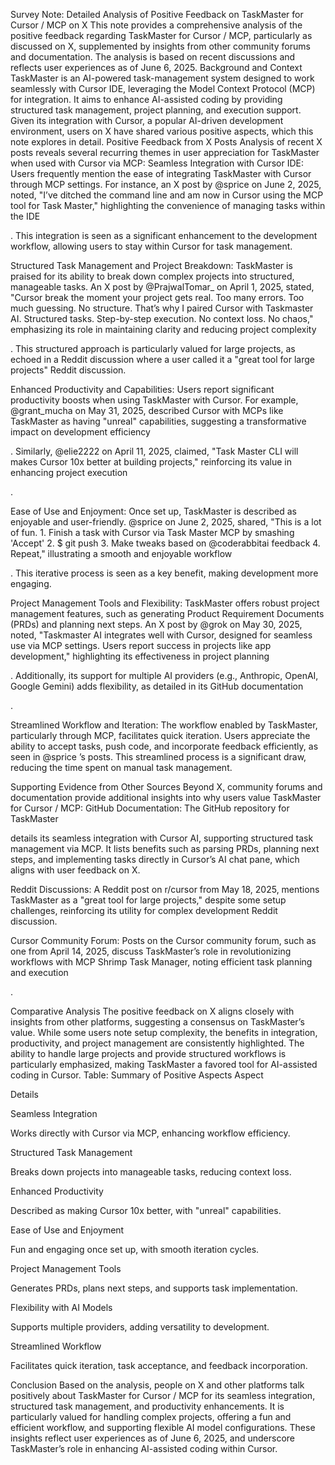 Survey Note: Detailed Analysis of Positive Feedback on TaskMaster for Cursor / MCP on X
This note provides a comprehensive analysis of the positive feedback regarding TaskMaster for Cursor / MCP, particularly as discussed on X, supplemented by insights from other community forums and documentation. The analysis is based on recent discussions and reflects user experiences as of June 6, 2025.
Background and Context
TaskMaster is an AI-powered task-management system designed to work seamlessly with Cursor IDE, leveraging the Model Context Protocol (MCP) for integration. It aims to enhance AI-assisted coding by providing structured task management, project planning, and execution support. Given its integration with Cursor, a popular AI-driven development environment, users on X have shared various positive aspects, which this note explores in detail.
Positive Feedback from X Posts
Analysis of recent X posts reveals several recurring themes in user appreciation for TaskMaster when used with Cursor via MCP:
Seamless Integration with Cursor IDE:
Users frequently mention the ease of integrating TaskMaster with Cursor through MCP settings. For instance, an X post by @sprice
 on June 2, 2025, noted, "I’ve ditched the command line and am now in Cursor using the MCP tool for Task Master," highlighting the convenience of managing tasks within the IDE 

. This integration is seen as a significant enhancement to the development workflow, allowing users to stay within Cursor for task management.

Structured Task Management and Project Breakdown:
TaskMaster is praised for its ability to break down complex projects into structured, manageable tasks. An X post by @PrajwalTomar_
 on April 1, 2025, stated, "Cursor break the moment your project gets real. Too many errors. Too much guessing. No structure. That’s why I paired Cursor with Taskmaster AI. Structured tasks. Step-by-step execution. No context loss. No chaos," emphasizing its role in maintaining clarity and reducing project complexity 

. This structured approach is particularly valued for large projects, as echoed in a Reddit discussion where a user called it a "great tool for large projects" Reddit discussion.

Enhanced Productivity and Capabilities:
Users report significant productivity boosts when using TaskMaster with Cursor. For example, @grant_mucha
 on May 31, 2025, described Cursor with MCPs like TaskMaster as having "unreal" capabilities, suggesting a transformative impact on development efficiency 

. Similarly, @elie2222
 on April 11, 2025, claimed, "Task Master CLI will makes Cursor 10x better at building projects," reinforcing its value in enhancing project execution 

.

Ease of Use and Enjoyment:
Once set up, TaskMaster is described as enjoyable and user-friendly. @sprice
 on June 2, 2025, shared, "This is a lot of fun. 1. Finish a task with Cursor via Task Master MCP by smashing 'Accept' 2. $ git push 3. Make tweaks based on @coderabbitai
 feedback 4. Repeat," illustrating a smooth and enjoyable workflow 

. This iterative process is seen as a key benefit, making development more engaging.

Project Management Tools and Flexibility:
TaskMaster offers robust project management features, such as generating Product Requirement Documents (PRDs) and planning next steps. An X post by @grok
 on May 30, 2025, noted, "Taskmaster AI integrates well with Cursor, designed for seamless use via MCP settings. Users report success in projects like app development," highlighting its effectiveness in project planning 

. Additionally, its support for multiple AI providers (e.g., Anthropic, OpenAI, Google Gemini) adds flexibility, as detailed in its GitHub documentation 

.

Streamlined Workflow and Iteration:
The workflow enabled by TaskMaster, particularly through MCP, facilitates quick iteration. Users appreciate the ability to accept tasks, push code, and incorporate feedback efficiently, as seen in @sprice
’s posts. This streamlined process is a significant draw, reducing the time spent on manual task management.

Supporting Evidence from Other Sources
Beyond X, community forums and documentation provide additional insights into why users value TaskMaster for Cursor / MCP:
GitHub Documentation: The GitHub repository for TaskMaster 

 details its seamless integration with Cursor AI, supporting structured task management via MCP. It lists benefits such as parsing PRDs, planning next steps, and implementing tasks directly in Cursor’s AI chat pane, which aligns with user feedback on X.

Reddit Discussions: A Reddit post on r/cursor from May 18, 2025, mentions TaskMaster as a "great tool for large projects," despite some setup challenges, reinforcing its utility for complex development Reddit discussion.

Cursor Community Forum: Posts on the Cursor community forum, such as one from April 14, 2025, discuss TaskMaster’s role in revolutionizing workflows with MCP Shrimp Task Manager, noting efficient task planning and execution 

.

Comparative Analysis
The positive feedback on X aligns closely with insights from other platforms, suggesting a consensus on TaskMaster’s value. While some users note setup complexity, the benefits in integration, productivity, and project management are consistently highlighted. The ability to handle large projects and provide structured workflows is particularly emphasized, making TaskMaster a favored tool for AI-assisted coding in Cursor.
Table: Summary of Positive Aspects
Aspect

Details

Seamless Integration

Works directly with Cursor via MCP, enhancing workflow efficiency.

Structured Task Management

Breaks down projects into manageable tasks, reducing context loss.

Enhanced Productivity

Described as making Cursor 10x better, with "unreal" capabilities.

Ease of Use and Enjoyment

Fun and engaging once set up, with smooth iteration cycles.

Project Management Tools

Generates PRDs, plans next steps, and supports task implementation.

Flexibility with AI Models

Supports multiple providers, adding versatility to development.

Streamlined Workflow

Facilitates quick iteration, task acceptance, and feedback incorporation.

Conclusion
Based on the analysis, people on X and other platforms talk positively about TaskMaster for Cursor / MCP for its seamless integration, structured task management, and productivity enhancements. It is particularly valued for handling complex projects, offering a fun and efficient workflow, and supporting flexible AI model configurations. These insights reflect user experiences as of June 6, 2025, and underscore TaskMaster’s role in enhancing AI-assisted coding within Cursor.


